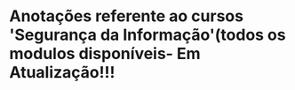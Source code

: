 # Anotações referente ao cursos 'Segurança da Informação'(todos os modulos disponíveis- **Em Atualização!!!**